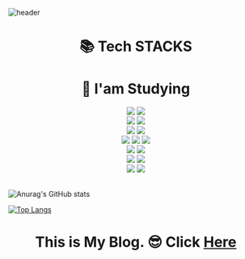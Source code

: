 ![header](https://capsule-render.vercel.app/api?type=waving&color=auto&height=300&section=header&text=Hello,%20I'am%20jinsootree&fontSize=70)
<div align=center><h1>📚 Tech STACKS </h1></div>

<div align=center><h1>🚀 I'am Studying </h1></div>
<div align=center> 
  <img src="https://img.shields.io/badge/html5-E34F26?style=for-the-badge&logo=html5&logoColor=white"> 
  <img src="https://img.shields.io/badge/css-1572B6?style=for-the-badge&logo=css3&logoColor=white">  
  <br>
  
  <img src="https://img.shields.io/badge/javascript-F7DF1E?style=for-the-badge&logo=javascript&logoColor=black"> 
  <img src="https://img.shields.io/badge/node.js-339933?style=for-the-badge&logo=Node.js&logoColor=white">
  <br>
  
  <img src="https://img.shields.io/badge/oracle-F80000?style=for-the-badge&logo=oracle&logoColor=white"> 
  <img src="https://img.shields.io/badge/mysql-4479A1?style=for-the-badge&logo=mysql&logoColor=white"> 
  <br>
  
  <img src="https://img.shields.io/badge/java-007396?style=for-the-badge&logo=java&logoColor=white"> 
  <img src="https://img.shields.io/badge/spring-6DB33F?style=for-the-badge&logo=spring&logoColor=white">
  <img src="https://img.shields.io/badge/spring boot-6DB33F?style=for-the-badge&logo=springboot&logoColor=white"> 
  <br>
  
  <img src="https://img.shields.io/badge/linux-FCC624?style=for-the-badge&logo=linux&logoColor=black"> 
  <img src="https://img.shields.io/badge/apache tomcat-F8DC75?style=for-the-badge&logo=apachetomcat&logoColor=black">
  <br>
  
  <img src="https://img.shields.io/badge/github-181717?style=for-the-badge&logo=github&logoColor=white">
  <img src="https://img.shields.io/badge/git-F05032?style=for-the-badge&logo=git&logoColor=white">
  <br>
  
  <img src="https://img.shields.io/badge/anaconda-44A833?style=for-the-badge&logo=anaconda&logoColor=white">
   <img src="https://img.shields.io/badge/python-3776AB?style=for-the-badge&logo=python&logoColor=white">
  <br>
</div>
<br>

![Anurag's GitHub stats](https://github-readme-stats.vercel.app/api?username=jinsootree&show_icons=true&theme=default)



[![Top Langs](https://github-readme-stats.vercel.app/api/top-langs/?username=jinsootree&layout=compact)](https://github.com/anuraghazra/github-readme-stats)


<div align=center>

# This is My Blog. 😎 Click [Here](https://xn--2z1bj25a.shop/) 

</div>

